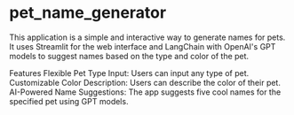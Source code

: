 # pet_name_generator
This application is a simple and interactive way to generate names for pets. It uses Streamlit for the web interface and LangChain with OpenAI's GPT models to suggest names based on the type and color of the pet.

Features
Flexible Pet Type Input: Users can input any type of pet.
Customizable Color Description: Users can describe the color of their pet.
AI-Powered Name Suggestions: The app suggests five cool names for the specified pet using GPT models.
